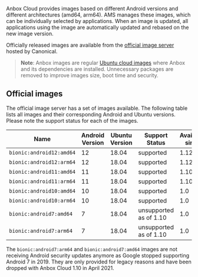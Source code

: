 Anbox Cloud provides images based on different Android versions and different architectures (amd64, arm64). AMS manages these images, which can be individually selected by applications. When an image is updated, all applications using the image are automatically updated and rebased on the new image version.

Officially released images are available from the [official image server](https://images.anbox-cloud.io) hosted by Canonical.

> **Note**: Anbox images are regular [Ubuntu cloud images](https://cloud-images.ubuntu.com/) where Anbox and its dependencies are installed. Unnecessary packages are removed to improve images size, boot time and security.

## Official images

The official image server has a set of images available. The following table lists all images and their corresponding Android and Ubuntu versions. Please note the support status for each of the images.

| Name                        | Android Version | Ubuntu Version | Support Status     | Available since |
|-----------------------------|-----------------|----------------|------------|---------------|
| `bionic:android12:amd64`    | 12              | 18.04          | supported | 1.12 |
| `bionic:android12:arm64`    | 12              | 18.04          | supported | 1.12 |
| `bionic:android11:amd64`    | 11              | 18.04          | supported | 1.10 |
| `bionic:android11:arm64`    | 11              | 18.04          | supported | 1.10 |
| `bionic:android10:amd64`    | 10              | 18.04          | supported | 1.0
| `bionic:android10:arm64`    | 10              | 18.04          | supported | 1.0
| `bionic:android7:amd64`     | 7               | 18.04          | unsupported as of 1.10 | 1.0 |
| `bionic:android7:arm64`     | 7               | 18.04          | unsupported as of 1.10 | 1.0 |

The `bionic:android7:arm64` and `bionic:android7:amd64` images are not receiving Android security updates anymore as Google stopped supporting Android 7 in 2019. They are only provided for legacy reasons and have been dropped with Anbox Cloud 1.10 in April 2021.
